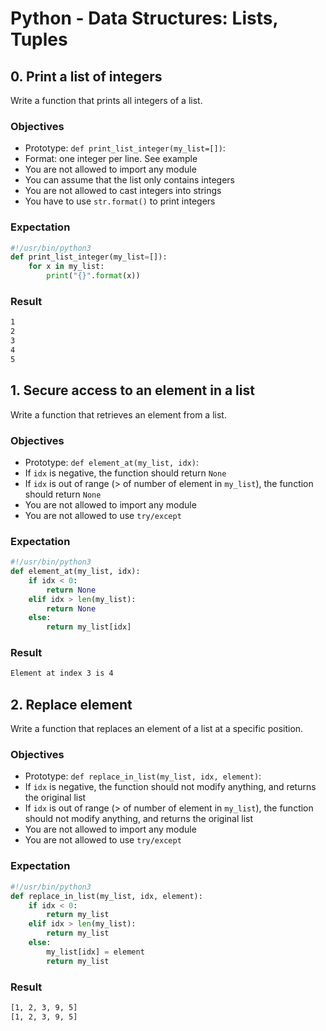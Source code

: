 # Python - Data Structures: Lists, Tuples

## 0. Print a list of integers
Write a function that prints all integers of a list.

### Objectives
- Prototype: `def print_list_integer(my_list=[])`:
- Format: one integer per line. See example
- You are not allowed to import any module
- You can assume that the list only contains integers
- You are not allowed to cast integers into strings
- You have to use `str.format()` to print integers

### Expectation
```Python
#!/usr/bin/python3
def print_list_integer(my_list=[]):
    for x in my_list:
        print("{}".format(x))
```
### Result
```bash
1
2
3
4
5
```

## 1. Secure access to an element in a list
Write a function that retrieves an element from a list.

### Objectives
- Prototype: `def element_at(my_list, idx)`:
- If `idx` is negative, the function should return `None`
- If `idx` is out of range (> of number of element in `my_list`), the function should return `None`
- You are not allowed to import any module
- You are not allowed to use `try/except`

### Expectation
```Python
#!/usr/bin/python3
def element_at(my_list, idx):
    if idx < 0:
        return None
    elif idx > len(my_list):
        return None
    else:
        return my_list[idx]
```
### Result
```bash
Element at index 3 is 4
```

## 2. Replace element
Write a function that replaces an element of a list at a specific position.

### Objectives
- Prototype: `def replace_in_list(my_list, idx, element)`:
- If `idx` is negative, the function should not modify anything, and returns the original list
- If `idx` is out of range (> of number of element in `my_list`), the function should not modify anything, and returns the original list
- You are not allowed to import any module
- You are not allowed to use `try/except`

### Expectation
```Python
#!/usr/bin/python3
def replace_in_list(my_list, idx, element):
    if idx < 0:
        return my_list
    elif idx > len(my_list):
        return my_list
    else:
        my_list[idx] = element
        return my_list
```
### Result
```bash
[1, 2, 3, 9, 5]
[1, 2, 3, 9, 5]
```
